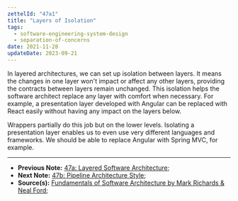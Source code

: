 ```yaml
---
zettelId: "47a1"
title: "Layers of Isolation"
tags:
  - software-engineering-system-design
  - separation-of-concerns
date: 2021-11-28
updateDate: 2023-09-21
---
```


In layered architectures, we can set up isolation between layers. It means the changes in one layer won't impact or affect any other layers, providing the contracts between layers remain unchanged. This isolation helps the software architect replace any layer with comfort when necessary. For example, a presentation layer developed with Angular can be replaced with React easily without having any impact on the layers below.

Wrappers partially do this job but on the lower levels. Isolating a presentation layer enables us to even use very different languages and frameworks. We should be able to replace Angular with Spring MVC, for example.

---

- **Previous Note:** [47a: Layered Software Architecture](/notes/47a/);
- **Next Note:** [47b: Pipeline Architecture Style](/notes/47b/);
- **Source(s):** [Fundamentals of Software Architecture by Mark Richards & Neal Ford](http://fundamentalsofsoftwarearchitecture.com/);
